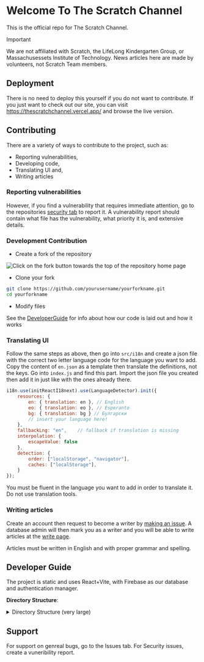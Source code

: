 # Welcome To The Scratch Channel
<!-- Remove this, very redundant. ![CodeRabbit Pull Request Reviews](https://img.shields.io/coderabbit/prs/github/The-Scratch-Channel/tsc-web-client?utm_source=oss&utm_medium=github&utm_campaign=The-Scratch-Channel%2Ftsc-web-client&labelColor=171717&color=FF570A&link=https%3A%2F%2Fcoderabbit.ai&label=CodeRabbit+Reviews) -->

<!-- Reworked -->
This is the official repo for The Scratch Channel.

> [!IMPORTANT]
> We are not affiliated with Scratch, the LifeLong Kindergarten Group, or Massachusessets Institute of Technology. News articles here are made by volunteers, not Scratch Team members.

## Deployment

There is no need to deploy this yourself if you do not want to contribute. If you just want to check out our site, you can visit <https://thescratchchannel.vercel.app/> and browse the live <!-- remove demo, it isnt anymore -->version.

## Contributing

There are a variety of ways to contribute to the project, such as:
- Reporting vulnerabilities,
- Developing code,
- Translating UI and,
- Writing articles

### Reporting vulnerabilities

However, if you find a vulnerability that requires immediate attention, go to the repositories [security tab](https://github.com/The-Scratch-Channel/tsc-web-client/security) to report it. A vulnerability report should contain what file has the vulnerability, what priority it is, and extensive details.

### Development Contribution

- Create a fork of the repository

![Click on the fork button towards the top of the repository home page](https://u.cubeupload.com/GvYoutube/Screenshot2025102012.png)

- Clone your fork

```bash
git clone https://github.com/yourusername/yourforkname.git
cd yourforkname
```

- Modify files 

See the [DeveloperGuide](#developer-guide) for info about how our code is laid out and how it works

### Translating UI

Follow the same steps as above, then go into `src/i18n` and create a json file with the correct two letter language code for the language you want to add. Copy the content of `en.json` as a template then translate the definitions, not the keys. Go into `index.js` and find this part. Import the json file you created then add it in just like with the ones already there.
```js
i18n.use(initReactI18next).use(LanguageDetector).init({
    resources: {
        en: { translation: en }, // English
        eo: { translation: eo }, // Esperanto
        bg: { translation: bg } // Булгарски
        // insert your language here!
    },
    fallbackLng: "en",    // fallback if translation is missing
    interpolation: {
        escapeValue: false
    },
    detection: {
        order: ["localStorage", "navigator"],
        caches: ["localStorage"],
    }
});
```

You must be fluent in the language you want to add in order to translate it. Do not use translation tools.

### Writing articles

Create an account then request to become a writer by [making an issue](https://github.com/The-Scratch-Channel/tsc-web-client/issues/new/choose). A database admin will then mark you as a writer and you will be able to write articles at the [write page](http://thescratchchannel.vercel.app/articles/create).

Articles must be written in English and with proper grammar and spelling.

## Developer Guide

The project is static and uses React+Vite, with Firebase as our database and authentication manager.

**Directory Structure**:
<details>
<summary>Directory Structure (very large)</summary>
├── .github</br>
│   ├── ISSUE_TEMPLATE</br>
│   │   ├── bug_report.md</br>
│   │   ├── custom.md</br>
│   │   └── feature_request.md</br>
│   ├── workflows</br>
│   │   ├── auto_label_priority.yml</br>
│   │   ├── commit_logger.yml</br>
│   │   ├── inactivity.yml</br>
│   │   ├── osv-scanner.yml</br>
│   │   ├── preview.yml</br>
│   │   ├── sitemap.yml</br>
│   │   ├── summary.yml</br>
│   │   ├── test.yml</br>
│   │   └── vercel_check.yml</br>
│   ├── dependabotupdates.yml</br>
│   └── labels.yml</br>
├── old-stuff</br>
│   ├── api</br>
│   │   ├── 2faeg.js</br>
│   │   ├── admin.js</br>
│   │   ├── articles.js</br>
│   │   ├── auth.js</br>
│   │   ├── status.js</br>
│   │   └── users.js</br>
│   ├── pages</br>
│   │   ├── 2fa.html</br>
│   │   ├── articles.html</br>
│   │   ├── favicon.ico</br>
│   │   ├── index.html</br>
│   │   ├── login.html</br>
│   │   └── sauth.html</br>
│   ├── static</br>
│   │   ├── css</br>
│   │   │   └── index.css</br>
│   │   └── img</br>
│   │       ├── branding</br>
│   │       └── readme.txt</br>
│   ├── index.html</br>
│   └── server.js</br>
├── public</br>
│   ├── articles</br>
│   │   ├── 1.md - 6.md (6 article files)</br>
│   │   ├── README.md</br>
│   │   ├── index.json</br>
│   │   └── sorter.py</br>
│   ├── LICENSE</br>
│   ├── favicon-new.ico</br>
│   ├── favicon-old.ico</br>
│   ├── favicon.ico</br>
│   └── sitemap.xml</br>
├── src</br>
│   ├── assets</br>
│   │   ├── flags (6 SVG files for different languages)</br>
│   │   └── tsc.png</br>
│   ├── components</br>
│   │   ├── Footer.jsx</br>
│   │   └── Header.jsx</br>
│   ├── i18n</br>
│   │   ├── bg.json</br>
│   │   ├── en.json</br>
│   │   ├── eo.json</br>
│   │   ├── hb.json</br>
│   │   ├── index.js</br>
│   │   ├── lol.json</br>
│   │   └── rbe.json</br>
│   ├── pages</br>
│   │   ├── About.jsx</br>
│   │   ├── Account.jsx</br>
│   │   ├── ArticlePage.jsx</br>
│   │   ├── Lang.jsx</br>
│   │   ├── Login.jsx</br>
│   │   ├── MainContent.jsx</br>
│   │   ├── MakeAdmin.jsx</br>
│   │   ├── SignUp.jsx</br>
│   │   ├── UserList.jsx</br>
│   │   └── createArticles.jsx</br>
│   ├── styles (10 CSS files)</br>
│   ├── App.jsx</br>
│   ├── firebaseConfig.js</br>
│   └── main.jsx</br>
├── Configuration files</br>
│   ├── .codeqlconfig.yml</br>
│   ├── .env.development</br>
│   ├── .env.production</br>
│   ├── .gitignore</br>
│   ├── eslint.config.js</br>
│   ├── gpt.prompt.yml</br>
│   ├── package.json</br>
│   ├── package-lock.json</br>
│   ├── tsc.code-workspace</br>
│   ├── vercel.json</br>
│   └── vite.config.js</br>
├── Documentation</br>
│   ├── CONTRIBUTING.md</br>
│   ├── LICENSE</br>
│   ├── README.md</br>
│   └── SECURITY.md</br>
└── Other files</br>
    ├── generate-sitemap.js</br>
    └── index.html</br>
<!-- my nasty little br hell, my pretty -->
</details>

## Support
For support on genreal bugs, go to the Issues tab. For Security issues, create a vuneribility report.
